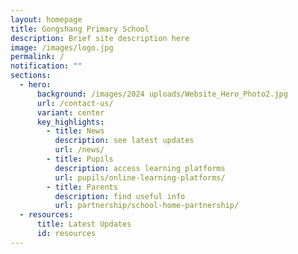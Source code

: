 ```yaml
---
layout: homepage
title: Gongshang Primary School
description: Brief site description here
image: /images/logo.jpg
permalink: /
notification: ""
sections:
  - hero:
      background: /images/2024 uploads/Website_Hero_Photo2.jpg
      url: /contact-us/
      variant: center
      key_highlights:
        - title: News
          description: see latest updates
          url: /news/
        - title: Pupils
          description: access learning platforms
          url: pupils/online-learning-platforms/
        - title: Parents
          description: find useful info
          url: partnership/school-home-partnership/
  - resources:
      title: Latest Updates
      id: resources
---
```

